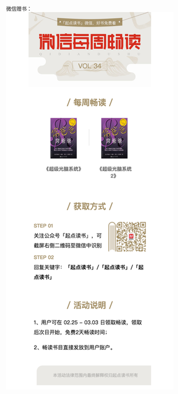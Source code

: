 微信赠书：
![](https://github.com/xueenze/Html5/blob/master/h5_wechat_week_reading/%E5%BE%AE%E4%BF%A1%E8%AF%BB%E4%B9%A6.png)
